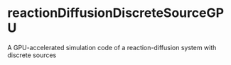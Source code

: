 # reactionDiffusionDiscreteSourceGPU
A GPU-accelerated simulation code of a reaction-diffusion system with discrete sources
